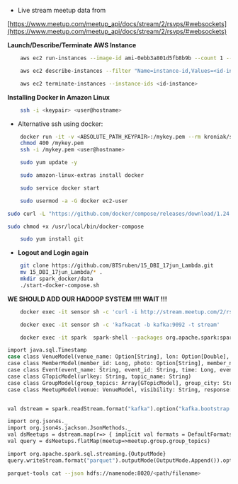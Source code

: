 - Live stream meetup data from
  
[https://www.meetup.com/meetup_api/docs/stream/2/rsvps/#websockets](https://www.meetup.com/meetup_api/docs/stream/2/rsvps/#websockets)

**Launch/Describe/Terminate AWS Instance**

```bash
    aws ec2 run-instances --image-id ami-0ebb3a801d5fb8b9b --count 1 --instance-type m5.xlarge --key-name <keypair> --security-group-ids sg-0e8cb59d207ca3ed3 --subnet-id subnet-0ba219ffbd8c264d2 --associate-public-ip-address
```

```bash
    aws ec2 describe-instances --filter "Name=instance-id,Values=<id-instance>"
```

```bash
    aws ec2 terminate-instances --instance-ids <id-instance>
```

**Installing Docker in Amazon Linux**

```bash
    ssh -i <keypair> <user@hostname>
```

- Alternative ssh using docker:

```bash
    docker run -it -v <ABSOLUTE_PATH_KEYPAIR>:/mykey.pem --rm kroniak/ssh-client bash
    chmod 400 /mykey.pem
    ssh -i /mykey.pem <user@hostname>
```

```bash
    sudo yum update -y
```

```bash
    sudo amazon-linux-extras install docker
```

```bash
    sudo service docker start
```

```bash
    sudo usermod -a -G docker ec2-user
```

```bash
sudo curl -L "https://github.com/docker/compose/releases/download/1.24.0/docker-compose-$(uname -s)-$(uname -m)" -o /usr/local/bin/docker-compose
```

```bash
sudo chmod +x /usr/local/bin/docker-compose
```

```bash
    sudo yum install git
```

- **Logout and Login again**

```bash
    git clone https://github.com/BTSruben/15_DBI_17jun_Lambda.git
    mv 15_DBI_17jun_Lambda/* .
    mkdir spark_docker/data
    ./start-docker-compose.sh
```

**WE SHOULD ADD OUR HADOOP SYSTEM !!!! WAIT !!!**

```bash
    docker exec -it sensor sh -c 'curl -i http://stream.meetup.com/2/rsvps | kafkacat -b kafka:9092 -t stream' &
```

```bash
    docker exec -it sensor sh -c 'kafkacat -b kafka:9092 -t stream'
```

```bash
    docker exec -it spark  spark-shell --packages org.apache.spark:spark-sql-kafka-0-10_2.11:2.4.0,org.apache.kafka:kafka-clients:2.2.0,org.apache.spark:spark-tags_2.11:2.4.0,org.apache.spark:spark-sql_2.11:2.4.0
```

```bash
import java.sql.Timestamp
case class VenueModel(venue_name: Option[String], lon: Option[Double], lat: Option[Double], venue_id: Option[String])
case class MemberModel(member_id: Long, photo: Option[String], member_name: Option[String])
case class Event(event_name: String, event_id: String, time: Long, event_url: Option[String])
case class GTopicModel(urlkey: String, topic_name: String)
case class GroupModel(group_topics: Array[GTopicModel], group_city: String, group_country: String, group_id: Long, group_name: String, group_lon: Double, group_urlname: String, group_state: Option[String], group_lat: Double)
case class MeetupModel(venue: VenueModel, visibility: String, response: String, guests: Long, member: MemberModel, rsvp_id: Long,  mtime: Long, group: GroupModel)


val dstream = spark.readStream.format("kafka").option("kafka.bootstrap.servers", "kafka:9092").option("subscribe", "stream").load().selectExpr("CAST(value AS STRING)").as[String]

import org.json4s._
import org.json4s.jackson.JsonMethods._
val dsMeetups = dstream.map(r=> { implicit val formats = DefaultFormats; parse(r).extract[MeetupModel] } )
val query = dsMeetups.flatMap(meetup=>meetup.group.group_topics)

import org.apache.spark.sql.streaming.{OutputMode}
query.writeStream.format("parquet").outputMode(OutputMode.Append()).option("checkpointLocation", "/tmp").option("path", "hdfs://namenode:8020/spark").start()
```

```bash
parquet-tools cat --json hdfs://namenode:8020/<path/filename>
```
